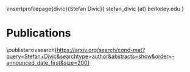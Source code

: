\insertprofilepage{divic}{Stefan Divic}{ stefan_divic (at) berkeley.edu }

# Publications

\publistarxivsearch{https://arxiv.org/search/cond-mat?query=Stefan+Divic&searchtype=author&abstracts=show&order=-announced_date_first&size=200}
